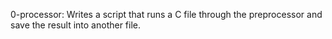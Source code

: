 0-processor: Writes a script that runs a C file through the preprocessor and save the result into another file.
